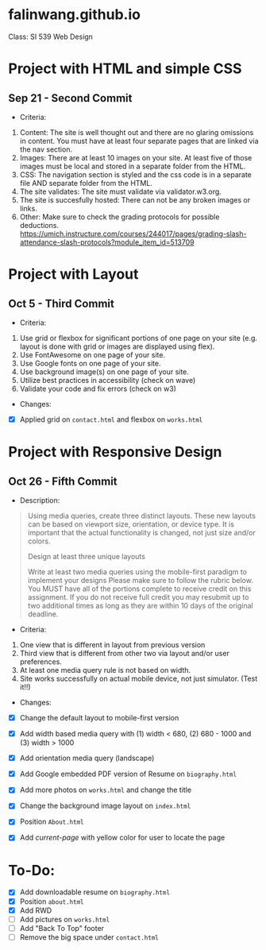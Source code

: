 # falinwang.github.io
Class: SI 539 Web Design

# Project with HTML and simple CSS
## Sep 21 - Second Commit
- Criteria:
1. Content: The site is well thought out and there are no glaring omissions in content. You must have at least four separate pages that are linked via the nav section.
2. Images: There are at least 10 images on your site. At least five of those images must be local and stored in a separate folder from the HTML.
3. CSS: The navigation section is styled and the css code is in a separate file AND separate folder from the HTML.
4. The site validates: The site must validate via validator.w3.org.
5. The site is succesfully hosted: There can not be any broken images or links.
6. Other: Make sure to check the grading protocols for possible deductions. https://umich.instructure.com/courses/244017/pages/grading-slash-attendance-slash-protocols?module_item_id=513709

# Project with Layout
## Oct 5 - Third Commit
- Criteria:
1. Use grid or flexbox for significant portions of one page on your site (e.g. layout is done with grid or images are displayed using flex).
2. Use FontAwesome on one page of your site.
3. Use Google fonts on one page of your site.
4. Use background image(s) on one page of your site.
5. Utilize best practices in accessibility (check on wave)
6. Validate your code and fix errors (check on w3)

- Changes:
- [x] Applied grid on `contact.html` and flexbox on `works.html`


# Project with Responsive Design
## Oct 26 - Fifth Commit
- Description:
> Using media queries, create three distinct layouts.  These new layouts can be based on viewport size, orientation, or device type.  It is important that the actual functionality is changed, not just size and/or colors.
> 
> Design at least three unique layouts
> 
> Write at least two media queries using the mobile-first paradigm to implement your designs
> Please make sure to follow the rubric below. You MUST have all of the portions complete to receive credit on this assignment. If you do not receive full credit you may resubmit up to two additional times as long as they are within 10 days of the original deadline.

- Criteria:

1. One view that is different in layout from previous version
2. Third view that is different from other two via layout and/or user preferences.
3. At least one media query rule is not based on width.
4. Site works successfully on actual mobile device, not just simulator. (Test it!!)


- Changes:
- [x] Change the default layout to mobile-first version
- [x] Add width based media query with (1) width < 680, (2) 680 - 1000 and (3) width > 1000
- [x] Add orientation media query (landscape)
- [x] Add Google embedded PDF version of Resume on `biography.html`
- [x] Add more photos on `works.html` and change the title
- [x] Change the background image layout on `index.html`
- [x] Position `About.html`
- [x] Add *current-page* with yellow color for user to locate the page


# To-Do:

- [x] Add downloadable resume on `biography.html`
- [x] Position `about.html`
- [x] Add RWD 
- [ ] Add pictures on `works.html`
- [ ] Add "Back To Top" footer
- [ ] Remove the big space under `contact.html`
